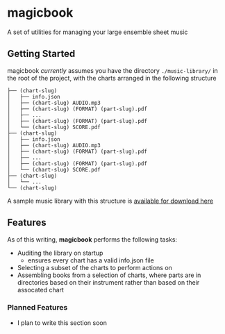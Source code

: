 # magicbook

A set of utilities for managing your large ensemble sheet music

## Getting Started

magicbook _currently_ assumes you have the directory `./music-library/` in the
root of the project, with the charts arranged in the following structure

```
├── (chart-slug)
│   ├── info.json
│   ├── (chart-slug) AUDIO.mp3
│   ├── (chart-slug) (FORMAT) (part-slug).pdf
│   ├── ...
│   ├── (chart-slug) (FORMAT) (part-slug).pdf
│   └── (chart-slug) SCORE.pdf
├── (chart-slug)
│   ├── info.json
│   ├── (chart-slug) AUDIO.mp3
│   ├── (chart-slug) (FORMAT) (part-slug).pdf
│   ├── ...
│   ├── (chart-slug) (FORMAT) (part-slug).pdf
│   └── (chart-slug) SCORE.pdf
├── (chart-slug)
│   └── ...
└── (chart-slug)
```

A sample music library with this structure is [available for download here](https://1drv.ms/f/s!AlNWUe2YKW0ehYUQOrpQwFzMWRFiQQ?e=VboBnD)

## Features

As of this writing, **magicbook** performs the following tasks:

- Auditing the library on startup
  - ensures every chart has a valid info.json file
- Selecting a subset of the charts to perform actions on
- Assembling books from a selection of charts, where parts are in directories based on their instrument rather than based on their assocated chart

### Planned Features

- I plan to write this section soon